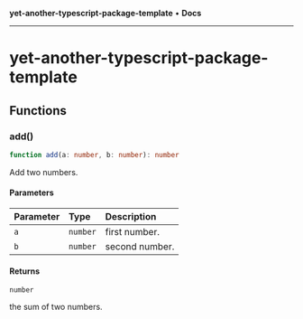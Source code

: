 **yet-another-typescript-package-template** • **Docs**

***

# yet-another-typescript-package-template

## Functions

### add()

```ts
function add(a: number, b: number): number
```

Add two numbers.

#### Parameters

| Parameter | Type | Description |
| :------ | :------ | :------ |
| `a` | `number` | first number. |
| `b` | `number` | second number. |

#### Returns

`number`

the sum of two numbers.
